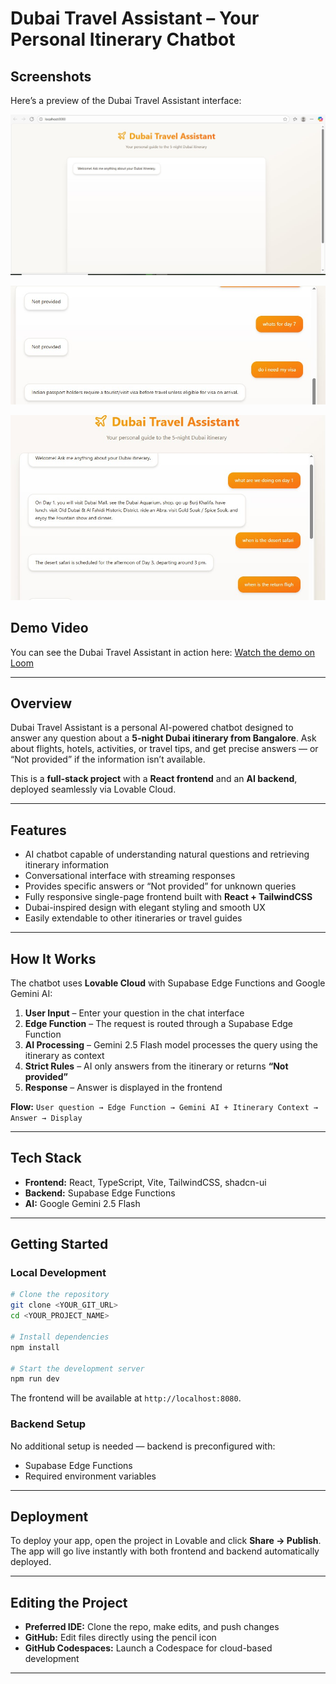 # Dubai Travel Assistant – Your Personal Itinerary Chatbot

## Screenshots

Here’s a preview of the Dubai Travel Assistant interface:

![Screenshot 1](./screenshots/screenshot1.jpg)

![Screenshot 2](./screenshots/screenshot2.jpg)

![Screenshot 3](./screenshots/screenshot3.jpg)

## Demo Video

You can see the Dubai Travel Assistant in action here:
[Watch the demo on Loom](https://www.loom.com/share/3f14ad4820e147c79d52494340063cd9?sid=a0821c82-5534-40d1-ba0a-eb6319c5643e)

---

## Overview

Dubai Travel Assistant is a personal AI-powered chatbot designed to answer any question about a **5-night Dubai itinerary from Bangalore**. Ask about flights, hotels, activities, or travel tips, and get precise answers — or “Not provided” if the information isn’t available.

This is a **full-stack project** with a **React frontend** and an **AI backend**, deployed seamlessly via Lovable Cloud.

---

## Features

* AI chatbot capable of understanding natural questions and retrieving itinerary information
* Conversational interface with streaming responses
* Provides specific answers or “Not provided” for unknown queries
* Fully responsive single-page frontend built with **React + TailwindCSS**
* Dubai-inspired design with elegant styling and smooth UX
* Easily extendable to other itineraries or travel guides

---

## How It Works

The chatbot uses **Lovable Cloud** with Supabase Edge Functions and Google Gemini AI:

1. **User Input** – Enter your question in the chat interface
2. **Edge Function** – The request is routed through a Supabase Edge Function
3. **AI Processing** – Gemini 2.5 Flash model processes the query using the itinerary as context
4. **Strict Rules** – AI only answers from the itinerary or returns **“Not provided”**
5. **Response** – Answer is displayed in the frontend

**Flow:**
`User question → Edge Function → Gemini AI + Itinerary Context → Answer → Display`

---

## Tech Stack

* **Frontend:** React, TypeScript, Vite, TailwindCSS, shadcn-ui
* **Backend:** Supabase Edge Functions
* **AI:** Google Gemini 2.5 Flash

---

## Getting Started

### Local Development

```bash
# Clone the repository
git clone <YOUR_GIT_URL>
cd <YOUR_PROJECT_NAME>

# Install dependencies
npm install

# Start the development server
npm run dev
```

The frontend will be available at `http://localhost:8080`.

### Backend Setup

No additional setup is needed — backend is preconfigured with:

* Supabase Edge Functions
* Required environment variables

---

## Deployment

To deploy your app, open the project in Lovable and click **Share → Publish**. The app will go live instantly with both frontend and backend automatically deployed.

---

## Editing the Project

* **Preferred IDE:** Clone the repo, make edits, and push changes
* **GitHub:** Edit files directly using the pencil icon
* **GitHub Codespaces:** Launch a Codespace for cloud-based development

---


